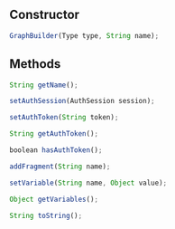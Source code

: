 ## Constructor
```javascript
GraphBuilder(Type type, String name);
```

## Methods
```javascript
String getName();
```
```javascript
setAuthSession(AuthSession session);
```
```javascript
setAuthToken(String token);
```
```javascript
String getAuthToken();
```
```javascript
boolean hasAuthToken();
```
```javascript
addFragment(String name);
```
```javascript
setVariable(String name, Object value);
```
```javascript
Object getVariables();
```
```javascript
String toString();
```